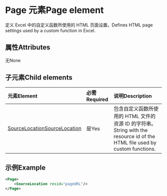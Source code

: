 # <a name="page-element"></a><span data-ttu-id="5bf45-101">Page 元素</span><span class="sxs-lookup"><span data-stu-id="5bf45-101">Page element</span></span>

<span data-ttu-id="5bf45-102">定义 Excel 中的自定义函数所使用的 HTML 页面设置。</span><span class="sxs-lookup"><span data-stu-id="5bf45-102">Defines HTML page settings used by a custom function in Excel.</span></span>

## <a name="attributes"></a><span data-ttu-id="5bf45-103">属性</span><span class="sxs-lookup"><span data-stu-id="5bf45-103">Attributes</span></span>

<span data-ttu-id="5bf45-104">无</span><span class="sxs-lookup"><span data-stu-id="5bf45-104">None</span></span>

## <a name="child-elements"></a><span data-ttu-id="5bf45-105">子元素</span><span class="sxs-lookup"><span data-stu-id="5bf45-105">Child elements</span></span>

|  <span data-ttu-id="5bf45-106">元素</span><span class="sxs-lookup"><span data-stu-id="5bf45-106">Element</span></span>  |  <span data-ttu-id="5bf45-107">必需</span><span class="sxs-lookup"><span data-stu-id="5bf45-107">Required</span></span>  |  <span data-ttu-id="5bf45-108">说明</span><span class="sxs-lookup"><span data-stu-id="5bf45-108">Description</span></span>  |
|:-----|:-----|:-----|
|  [<span data-ttu-id="5bf45-109">SourceLocation</span><span class="sxs-lookup"><span data-stu-id="5bf45-109">SourceLocation</span></span>](customfunctionssourcelocation.md)  |  <span data-ttu-id="5bf45-110">是</span><span class="sxs-lookup"><span data-stu-id="5bf45-110">Yes</span></span>  | <span data-ttu-id="5bf45-111">包含自定义函数所使用的 HTML 文件的资源 ID 的字符串。</span><span class="sxs-lookup"><span data-stu-id="5bf45-111">String with the resource id of the HTML file used by custom functions.</span></span> |

## <a name="example"></a><span data-ttu-id="5bf45-112">示例</span><span class="sxs-lookup"><span data-stu-id="5bf45-112">Example</span></span>

```xml
<Page>
    <SourceLocation resid="pageURL"/>
</Page>
```
